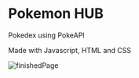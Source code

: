 # Pokemon HUB

Pokedex using PokeAPI

Made with Javascript, HTML and CSS

![finishedPage](https://user-images.githubusercontent.com/91704816/161129591-4f1fe21d-0f2c-4eab-a4b1-cffa2f5f5cf3.png)
